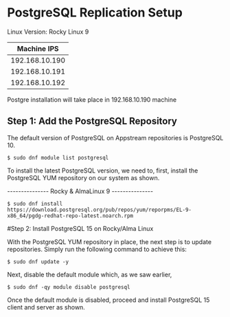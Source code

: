# PostgreSQL Replication Setup
Linux Version: Rocky Linux 9

|Machine IPS| 
|----| 
|192.168.10.190| 
|192.168.10.191| 
|192.168.10.192| 

Postgre installation will take place in 192.168.10.190 machine

## Step 1: Add the PostgreSQL Repository
The default version of PostgreSQL on Appstream repositories is PostgreSQL 10.
```
$ sudo dnf module list postgresql
```

To install the latest PostgreSQL version, we need to, first, install the PostgreSQL YUM repository on our system as shown.

--------------- Rocky & AlmaLinux 9 --------------- 
```
$ sudo dnf install https://download.postgresql.org/pub/repos/yum/reporpms/EL-9-x86_64/pgdg-redhat-repo-latest.noarch.rpm
```
#Step 2: Install PostgreSQL 15 on Rocky/Alma Linux

With the PostgreSQL YUM repository in place, the next step is to update repositories. Simply run the following command to achieve this:
```
$ sudo dnf update -y
```
Next, disable the default module which, as we saw earlier, 
```
$ sudo dnf -qy module disable postgresql
```
Once the default module is disabled, proceed and install PostgreSQL 15 client and server as shown.
